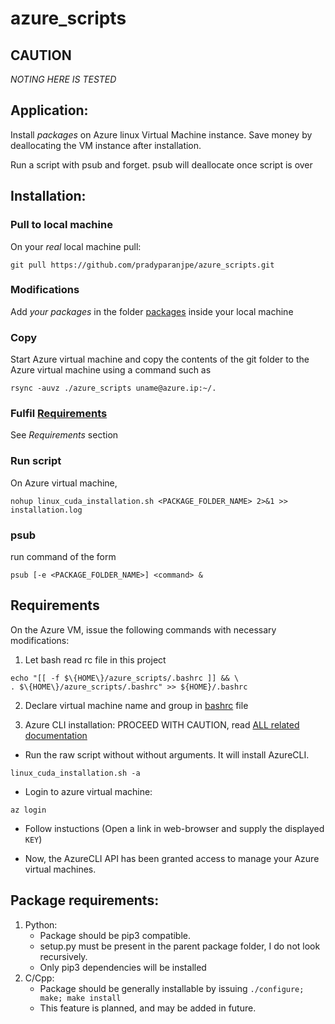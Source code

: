 # azure_scripts

## CAUTION
_*NOTING HERE IS TESTED*_

## Application:
Install _packages_ on Azure linux Virtual Machine instance.
Save money by deallocating the VM instance after installation.

Run a script with psub and forget. psub will deallocate once script is over

## Installation:

### Pull to local machine
On your _real_ local machine pull:

`git pull https://github.com/pradyparanjpe/azure_scripts.git`

### Modifications
Add _your packages_ in the folder [packages](./packages/) inside your local machine

### Copy
Start Azure virtual machine and copy the contents of the git folder to the Azure virtual machine using a command such as

`rsync -auvz ./azure_scripts uname@azure.ip:~/.`

### Fulfil [Requirements](#Requirements)
See *Requirements* section

### Run script
On Azure virtual machine,

`nohup linux_cuda_installation.sh <PACKAGE_FOLDER_NAME> 2>&1 >> installation.log`

### psub

run command of the form

`psub [-e <PACKAGE_FOLDER_NAME>] <command> &`

## Requirements

On the Azure VM, issue the following commands with necessary modifications:

1. Let bash read rc file in this project

```
echo "[[ -f $\{HOME\}/azure_scripts/.bashrc ]] && \
. $\{HOME\}/azure_scripts/.bashrc" >> ${HOME}/.bashrc
```



2. Declare virtual machine name and group in [bashrc](bashrc) file


3. Azure CLI installation: PROCEED WITH CAUTION, read [ALL related documentation](https://docs.microsoft.com/en-us/cli/azure/install-azure-cli-apt?view=azure-cli-latest)
  - Run the raw script without without arguments. It will install AzureCLI.

  `linux_cuda_installation.sh -a`

  - Login to azure virtual machine:

  `az login`

  - Follow instuctions (Open a link in web-browser and supply the displayed `KEY`)

  - Now, the AzureCLI API has been granted access to manage your Azure virtual machines.
  

## Package requirements:
1. Python:
   - Package should be pip3 compatible.
   - setup.py must be present in the parent package folder, I do not look recursively.
   - Only pip3 dependencies will be installed
2. C/Cpp:
   - Package should be generally installable by issuing `./configure; make; make install`
   - This feature is planned, and may be added in future.
